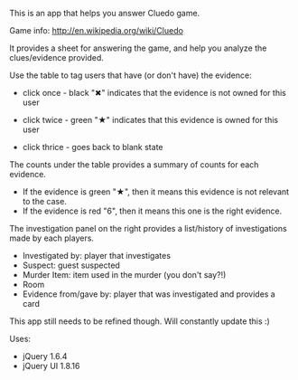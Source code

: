 This is an app that helps you answer Cluedo game.

Game info: http://en.wikipedia.org/wiki/Cluedo

It provides a sheet for answering the game, and help you analyze the
clues/evidence provided.

Use the table to tag users that have (or don't have) the evidence:
  * click once - black "✖" indicates that the evidence is not owned
    for this user
  * click twice - green "★" indicates that this evidence is owned
    for this user

  * click thrice - goes back to blank state

The counts under the table provides a summary of counts for each
evidence.
  * If the evidence is green "★", then it means this evidence is not relevant to the case.
  * If the evidence is red "6", then it means this one is the right evidence.

The investigation panel on the right provides a list/history of
investigations made by each players.
  * Investigated by: player that investigates
  * Suspect: guest suspected
  * Murder Item: item used in the murder (you don't say?!)
  * Room
  * Evidence from/gave by: player that was investigated and provides a
    card

This app still needs to be refined though. Will constantly update this
:)

Uses:
  - jQuery 1.6.4
  - jQuery UI 1.8.16
